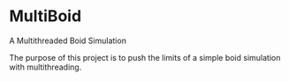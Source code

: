 # MultiBoid
A Multithreaded Boid Simulation

The purpose of this project is to push the limits of a simple boid simulation with multithreading.